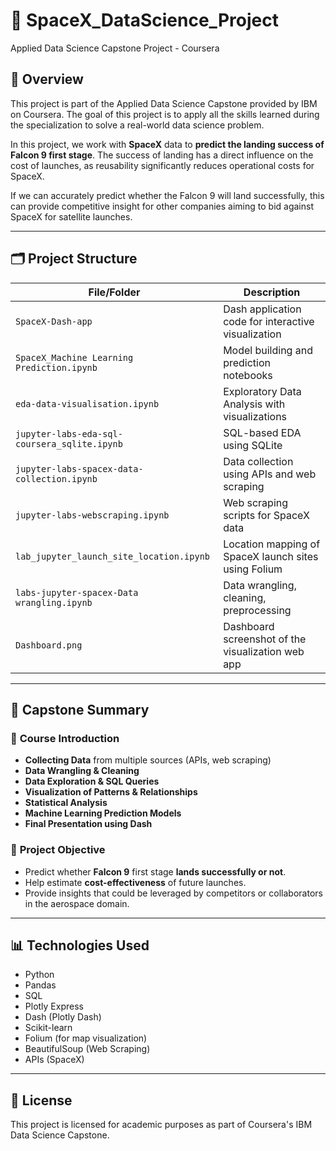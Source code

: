 # 🚀 SpaceX_DataScience_Project

Applied Data Science Capstone Project - Coursera

## 📖 Overview

This project is part of the Applied Data Science Capstone provided by IBM on Coursera. The goal of this project is to apply all the skills learned during the specialization to solve a real-world data science problem.

In this project, we work with **SpaceX** data to **predict the landing success of Falcon 9 first stage**. The success of landing has a direct influence on the cost of launches, as reusability significantly reduces operational costs for SpaceX.

If we can accurately predict whether the Falcon 9 will land successfully, this can provide competitive insight for other companies aiming to bid against SpaceX for satellite launches.

---

## 🗂️ Project Structure

| File/Folder                            | Description                                              |
|----------------------------------------|---------------------------------------------------------|
| `SpaceX-Dash-app`                      | Dash application code for interactive visualization      |
| `SpaceX_Machine Learning Prediction.ipynb` | Model building and prediction notebooks                  |
| `eda-data-visualisation.ipynb`         | Exploratory Data Analysis with visualizations            |
| `jupyter-labs-eda-sql-coursera_sqlite.ipynb` | SQL-based EDA using SQLite                               |
| `jupyter-labs-spacex-data-collection.ipynb` | Data collection using APIs and web scraping              |
| `jupyter-labs-webscraping.ipynb`       | Web scraping scripts for SpaceX data                     |
| `lab_jupyter_launch_site_location.ipynb` | Location mapping of SpaceX launch sites using Folium     |
| `labs-jupyter-spacex-Data wrangling.ipynb` | Data wrangling, cleaning, preprocessing                  |
| `Dashboard.png`                        | Dashboard screenshot of the visualization web app        |

---

## 📝 Capstone Summary

### 📌 **Course Introduction**
- **Collecting Data** from multiple sources (APIs, web scraping)
- **Data Wrangling & Cleaning**
- **Data Exploration & SQL Queries**
- **Visualization of Patterns & Relationships**
- **Statistical Analysis**
- **Machine Learning Prediction Models**
- **Final Presentation using Dash**

### 📌 **Project Objective**
- Predict whether **Falcon 9** first stage **lands successfully or not**.
- Help estimate **cost-effectiveness** of future launches.
- Provide insights that could be leveraged by competitors or collaborators in the aerospace domain.

---

## 📊 Technologies Used
- Python
- Pandas
- SQL
- Plotly Express
- Dash (Plotly Dash)
- Scikit-learn
- Folium (for map visualization)
- BeautifulSoup (Web Scraping)
- APIs (SpaceX)

---

## 📜 License
This project is licensed for academic purposes as part of Coursera's IBM Data Science Capstone.

